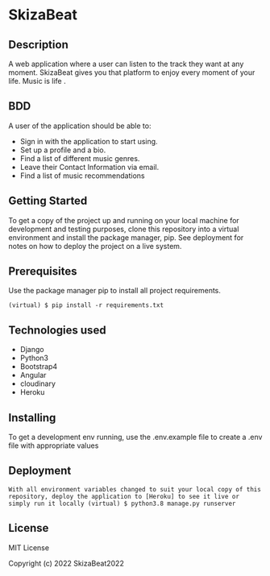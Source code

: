 # SkizaBeat

## Description 
A web application  where a user can  listen to the track they want at any moment. SkizaBeat gives you that platform to enjoy every moment of your life. Music is life .



## BDD
A user of the application should be able to:
* Sign in with the application to start using.
* Set up a profile and a bio.
* Find a list of different music genres.
* Leave their Contact Information via email.
* Find a list of music recommendations 


## Getting Started
  To get a copy of the project up and running on your local machine for development and testing purposes, clone this repository into a virtual environment and install the package manager, pip. 
  See deployment for notes on how to deploy the project on a live system.
## Prerequisites
Use the package manager pip to install all project requirements.

    (virtual) $ pip install -r requirements.txt

## Technologies used
 * Django 
 * Python3 
 * Bootstrap4
 * Angular
 * cloudinary
 * Heroku


## Installing
To get a development env running, use the .env.example file to create a .env file with appropriate values


## Deployment
    With all environment variables changed to suit your local copy of this repository, deploy the application to [Heroku] to see it live or simply run it locally (virtual) $ python3.8 manage.py runserver


## License

MIT License

Copyright (c) 2022 SkizaBeat2022